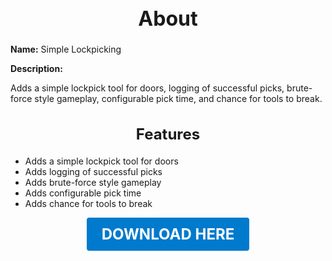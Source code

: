 <h1 style="text-align:center; font-size:2rem; font-weight:bold;">About</h1>

**Name:**
Simple Lockpicking

**Description:**

Adds a simple lockpick tool for doors, logging of successful picks, brute-force style gameplay, configurable pick time, and chance for tools to break.

<h2 style="text-align:center; font-size:1.5rem; font-weight:bold;">Features</h2>

- Adds a simple lockpick tool for doors
- Adds logging of successful picks
- Adds brute-force style gameplay
- Adds configurable pick time
- Adds chance for tools to break

<p align="center"><a href="https://github.com/LiliaFramework/Modules/raw/refs/heads/gh-pages/simple_lockpicking.zip" style="display:inline-block;padding:12px 24px;font-size:1.5rem;font-weight:bold;text-decoration:none;color:#fff;background-color:var(--md-primary-fg-color,#007acc);border-radius:4px;">DOWNLOAD HERE</a></p>

